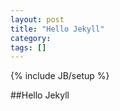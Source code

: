 ```yaml
---
layout: post
title: "Hello Jekyll"
category: 
tags: []
---
```

{% include JB/setup %}

##Hello Jekyll
